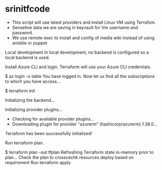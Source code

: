 # srinitfcode

- This script will use latest providers and install Linux VM using Terrafom.
- Sensetive data we are saving in keyvault for Vm username and password.
- We use remote exec to install and config of media wiki instead of using anisble or puppet

Local development
In local development, no backend is configured so a local backend is used.

Install Azure CLI and login. Terraform will use your Azure CLI credentials.

$ az login -o table
You have logged in. Now let us find all the subscriptions to which you have access...

$ terraform init

Initializing the backend...

Initializing provider plugins...
- Checking for available provider plugins...
- Downloading plugin for provider "azurerm" (hashicorp/azurerm) 1.38.0...

Terraform has been successfully initialized!

Run terraform plan.

$ terraform plan -out tfplan
Refreshing Terraform state in-memory prior to plan...
Check the plan to crosscechk resources deploy based on requirnment
Run terraform apply 


